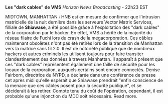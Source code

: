 ﻿**Les "dark cables" de VMS**
*Horizon News Broadcasting* - 22h23 EST

MIDTOWN, MANHATTAN : HNB est en mesure de confirmer que l'intrusion matricielle de la nuit dernière dans les serveurs Vector Matrix Services, filliale de **Shiawase**, a été possible grâce à l'exploitation des "dark cables" de la corporation par le hacker. En effet, VMS a hérité de la majorité du réseau filaire de Fuchi lors du crash de la megacorporation. Ces câbles maintenant obsolètes n'ont pas été retirés lors de la transition de Manhattan vers la matrice sans fil 2.0. Il est de notoriété publique que de nombreux hackers et autres criminels les utilisent toujours pour faire transiter clandestinement des données à travers Manhattan. Il apparaît à présent que ces "dark cables" représentent également une faille de sécurité pour les locaux de la corporation, auxquels certains sont encore connectés.
Denise Fairborn, directrice du NYPD, a déclarée dans une conférence de presse cet après midi qu'elle espérait que Shiawase prendrait "enfin conscience de la menace que ces câbles posent pour la sécurité publique", et se déciderait à les retirer. Compte tenu du coût de l'opération, cependant, il est probable qu'une injonction du MDC soit nécessaire. Read more.
